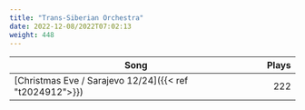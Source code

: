 ```yaml
---
title: "Trans-Siberian Orchestra"
date: 2022-12-08/2022T07:02:13
weight: 448
---
```




 Song | Plays 
----- | -----:
[Christmas Eve / Sarajevo 12/24]({{< ref "t2024912">}}) | 222
